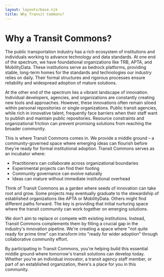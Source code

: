 ```yaml
---
layout: layouts/base.njk
title: Why Transit Commons?
---
```


# Why a Transit Commons?

The public transportation industry has a rich ecosystem of institutions and individuals working to advance technology and data standards. At one end of the spectrum, we have foundational organizations like TRB, APTA, and MobilityData. These institutions serve as bedrock platforms, providing stable, long-term homes for the standards and technologies our industry relies on daily. Their formal structures and rigorous processes ensure reliability and widespread adoption of mature solutions.

At the other end of the spectrum lies a vibrant landscape of innovation. Individual developers, agencies, and organizations are constantly creating new tools and approaches. However, these innovations often remain siloed within personal repositories or single organizations. Public transit agencies, while rich in innovative talent, frequently face barriers when their staff want to publish and maintain public repositories. Resource constraints and organizational friction can prevent promising solutions from reaching the broader community.

This is where Transit Commons comes in. We provide a middle ground – a community-governed space where emerging ideas can flourish before they're ready for formal institutional adoption. Transit Commons serves as an incubator where:

- Practitioners can collaborate across organizational boundaries
- Experimental projects can find their footing
- Community governance can evolve naturally
- Ideas can mature without immediate institutional overhead

Think of Transit Commons as a garden where seeds of innovation can take root and grow. Some projects may eventually graduate to the stewardship of established organizations like APTA or MobilityData. Others might find different paths forward. The key is providing that initial nurturing space where the transit community can work together on emerging solutions.

We don't aim to replace or compete with existing institutions. Instead, Transit Commons complements them by filling a crucial gap in the industry's innovation pipeline. We're creating a space where "not quite ready for prime time" can transform into "ready for wider adoption" through collaborative community effort.

By participating in Transit Commons, you're helping build this essential middle ground where tomorrow's transit solutions can develop today. Whether you're an individual innovator, a transit agency staff member, or part of an established organization, there's a place for you in this community.
